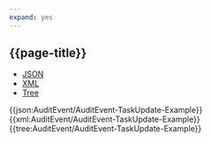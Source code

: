 ```yaml
---
expand: yes
---
```


## {{page-title}}

<div class="nhsd-!t-margin-bottom-6">
  <ul class="nav nav-tabs" role="tablist">
        <li role="presentation" class="active">
            <a href="#JSON-AE-TU-E" role="tab" data-toggle="tab">JSON</a>
        </li>
         <li role="presentation">
            <a href="#XML-AE-TU-E" role="tab" data-toggle="tab">XML</a>
        </li>
        <li role="presentation">
            <a href="#Tree-AE-TU-E" role="tab" data-toggle="tab">Tree</a>
        </li>
  </ul>
    
  <div class="tab-content snippet">
    <div id="JSON-AE-TU-E" role="tabpanel" class="tab-pane active">
{{json:AuditEvent/AuditEvent-TaskUpdate-Example}}
    </div>
    <div id="XML-AE-TU-E" role="tabpanel" class="tab-pane">
{{xml:AuditEvent/AuditEvent-TaskUpdate-Example}}
    </div>
    <div id="Tree-AE-TU-E" role="tabpanel" class="tab-pane">
{{tree:AuditEvent/AuditEvent-TaskUpdate-Example}}
    </div>
  </div>
</div>